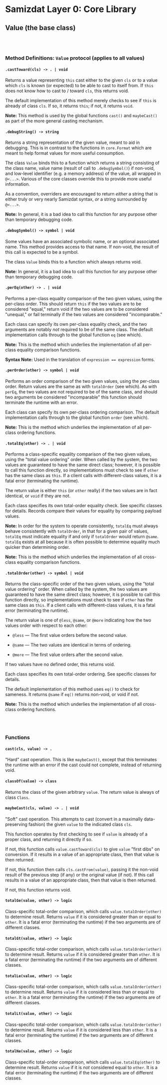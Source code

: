 Samizdat Layer 0: Core Library
==============================

Value (the base class)
----------------------

<br><br>
### Method Definitions: `Value` protocol (applies to all values)

#### `.castToward(cls) -> . | void`

Returns a value representing `this` cast either to the given `cls` or
to a value which `cls` is known (or expected) to be able to cast to itself
from. If `this` does not know how to cast to / toward `cls`, this returns
void.

The default implementation of this method merely checks to see if `this` is
already of class `cls`. If so, it returns `this`; if not, it returns `void`.

**Note:** This method is used by the global functions `cast()` and
`maybeCast()` as part of the more general casting mechanism.


#### `.debugString() -> string`

Returns a string representation of the given value, meant to aid in debugging.
This is in contrast to the functions in `core.Format` which are meant to
help format values for more useful consumption.

The class `Value` binds this to a function which returns a string consisting
of the class name, value name (result of call to `.debugSymbol()`) if
non-void, and low-level identifier (e.g. a memory address) of the value,
all wrapped in `@<...>`. Various of the core classes override this to provide
more useful information.

As a convention, overriders are encouraged to return *either* a string that
is either truly or very nearly Samizdat syntax, *or* a string surrounded
by `@<...>`.

**Note:** In general, it is a bad idea to call this function for any
purpose other than temporary debugging code.

#### `.debugSymbol() -> symbol | void`

Some values have an associated symbolic name, or an optional associated name.
This method provides access to that name. If non-void, the result of this
call is expected to be a symbol.

The class `Value` binds this to a function which always returns void.

**Note:** In general, it is a bad idea to call this function for any
purpose other than temporary debugging code.

#### `.perEq(other) -> . | void`

Performs a per-class equality comparison of the two given values, using the
per-class order. This should return `this` if the two values are to be
considered "equal," return void if the two values are to be considered
"unequal," or fail terminally if the two values are considered "incomparable."

Each class can specify its own per-class equality check, and the two arguments
are notably *not* required to be of the same class. The default implementation
calls through to the global function `eq` (see which).

**Note:** This is the method which underlies the implementation
of all per-class equality comparison functions.

**Syntax Note:** Used in the translation of `expression == expression` forms.

#### `.perOrder(other) -> symbol | void`

Performs an order comparison of the two given values, using the per-class
order. Return values are the same as with `totalOrder` (see which). As
with `perEq`, the two values are not required to be of the same class, and
should two arguments be considered "incomparable" this function should
terminate the runtime with an error.

Each class can specify its own per-class ordering comparison.
The default implementation calls through to the global function `order`
(see which).

**Note:** This is the method which underlies the implementation
of all per-class ordering functions.

#### `.totalEq(other) -> . | void`

Performs a class-specific equality comparison of the two given
values, using the "total value ordering" order. When called by the system,
the two values are guaranteed to have the same direct class; however, it is
possible to call this function directly, so implementations must check to see
if `other` has the same class as `this`. If a client calls with
different-class values, it is a fatal error (terminating the runtime).

The return value is either `this` (or `other` really) if the two values
are in fact identical, or `void` if they are not.

Each class specifies its own total-order equality check. See specific classes
for details. Records compare their values for equality by comparing payload
values.

**Note:** In order for the system to operate consistently, `totalEq` must
always behave consistently with `totalOrder`, in that for a given pair of
values, `totalEq` must indicate equality if and only if `totalOrder` would
return `@same`. `totalEq` exists at all because it is often possible to
determine equality much quicker than determining order.

**Note:** This is the method which underlies the implementation
of all cross-class equality comparison functions.

#### `.totalOrder(other) -> symbol | void`

Returns the class-specific order of the two given values, using the "total
value ordering" order. When called by the system, the two values are
guaranteed to have the same direct class; however, it is possible to call this
function directly, so implementations must check to see if `other` has the
same class as `this`. If a client calls with different-class values, it is a
fatal error (terminating the runtime).

The return value is one of `@less`, `@same`, or `@more` indicating how the two
values order with respect to each other:

* `@less` &mdash; The first value orders before the second value.

* `@same` &mdash; The two values are identical in terms of ordering.

* `@more` &mdash; The first value orders after the second value.

If two values have no defined order, this returns void.

Each class specifies its own total-order ordering. See specific classes for
details.

The default implementation of this method uses `eq()` to check for sameness.
It returns `@same` if `eq()` returns non-void, or void if not.

**Note:** This is the method which underlies the implementation
of all cross-class ordering functions.


<br><br>
### Functions

#### `cast(cls, value) -> .`

"Hard" cast operation. This is like `maybeCast()`, except that this terminates
the runtime with an error if the cast could not complete, instead of returning
void.

#### `classOf(value) -> class`

Returns the class of the given arbitrary `value`. The return value is always
of class `Class`.

#### `maybeCast(cls, value) -> . | void`

"Soft" cast operation. This attempts to cast (convert in a maximally
data-preserving fashion) the given `value` to the indicated class `cls`.

This function operates by first checking to see if `value` is already of
a proper class, and returning it directly if so.

If not, this function calls `value.castToward(cls)` to give `value` "first
dibs" on conversion. If it results in a value of an appropriate class, then
that value is then returned.

If not, this function then calls `cls.castFrom(value)`, passing it the
non-void result of the previous step (if any) or the original value (if not).
If this call results in a value of an appropriate class, then that value is
then returned.

If not, this function returns void.

#### `totalGe(value, other) -> logic`

Class-specific total-order comparison, which calls `value.totalOrder(other)` to
determine result. Returns `value` if it is considered greater than or equal
to `other`. It is a fatal error (terminating the runtime) if the two
arguments are of different classes.

#### `totalGt(value, other) -> logic`

Class-specific total-order comparison, which calls `value.totalOrder(other)` to
determine result. Returns `value` if it is considered greater than `other`.
It is a fatal error (terminating the runtime) if the two arguments are of
different classes.

#### `totalLe(value, other) -> logic`

Class-specific total-order comparison, which calls `value.totalOrder(other)` to
determine result. Returns `value` if it is considered less than or equal
to `other`. It is a fatal error (terminating the runtime) if the two
arguments are of different classes.

#### `totalLt(value, other) -> logic`

Class-specific total-order comparison, which calls `value.totalOrder(other)` to
determine result. Returns `value` if it is considered less than `other`.
It is a fatal error (terminating the runtime) if the two arguments are of
different classes.

#### `totalNe(value, other) -> logic`

Class-specific total-order comparison, which calls `value.totalEq(other)` to
determine result. Returns `value` if it is *not* considered equal to `other`.
It is a fatal error (terminating the runtime) if the two arguments are of
different classes.
